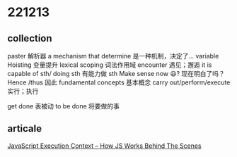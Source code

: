 # 221213

## collection

paster 解析器
a mechanism that determine 是一种机制，决定了...
variable Hoisting 变量提升
lexical scoping 词法作用域
encounter 遇见；邂逅
it is capable of sth/ doing sth 有能力做 sth
Make sense now 😃? 现在明白了吗？
Hence /thus 因此
fundamental concepts 基本概念
carry out/perform/execute 实行；执行

get done 表被动
to be done 将要做的事

## articale

[JavaScript Execution Context – How JS Works Behind The Scenes](https://www.freecodecamp.org/news/execution-context-how-javascript-works-behind-the-scenes/)
